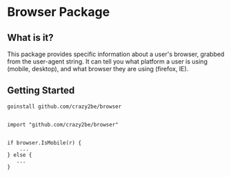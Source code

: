 Browser Package
===============

What is it?
-----------
This package provides specific information about a user's browser, grabbed from the user-agent string. It can tell you what platform a user is using (mobile, desktop), and what browser they are using (firefox, IE).

Getting Started
---------------

    goinstall github.com/crazy2be/browser


    import "github.com/crazy2be/browser"


    if browser.IsMobile(r) {
        ...
    } else {
       ...
    }